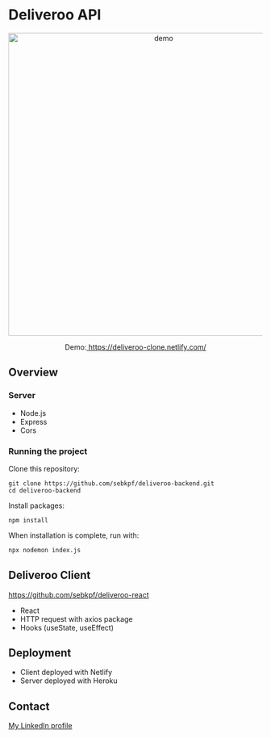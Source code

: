 # Deliveroo API

<p align="center">
	<img
			width="600"
			alt="demo"
			src="https://github.com/sebkpf/deliveroo-react/blob/master/documentation/demo.gif">
</p>

<p align="center">
  Demo:<a href="https://deliveroo-clone.netlify.com/" target="_blank"> https://deliveroo-clone.netlify.com/</a>
</p>

## Overview

### Server

- Node.js
- Express
- Cors

### Running the project

Clone this repository:

```
git clone https://github.com/sebkpf/deliveroo-backend.git
cd deliveroo-backend
```

Install packages:

```
npm install
```

When installation is complete, run with:

```bash
npx nodemon index.js
```

## Deliveroo Client

<a href="https://github.com/sebkpf/deliveroo-react">https://github.com/sebkpf/deliveroo-react</a>

- React
- HTTP request with axios package
- Hooks (useState, useEffect)

## Deployment

- Client deployed with Netlify
- Server deployed with Heroku

## Contact

<a href="https://www.linkedin.com/in/sebastienkempf/" target="_blank">My LinkedIn profile</a>
